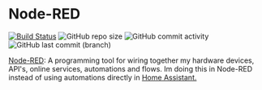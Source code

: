 # Node-RED

[![Build Status](https://drone.theautomation.nl/api/badges/theautomation/node-red/status.svg)](https://drone.theautomation.nl/theautomation/node-red)
![GitHub repo size](https://img.shields.io/github/repo-size/theautomation/node-red?logo=Github)
![GitHub commit activity](https://img.shields.io/github/commit-activity/y/theautomation/node-red?logo=github)
![GitHub last commit (branch)](https://img.shields.io/github/last-commit/theautomation/node-red/main?logo=github)

[Node-RED](https://nodered.org/): A programming tool for wiring together my hardware devices, API's, online services, automations and flows. Im doing this in Node-RED instead of using automations directly in [Home Assistant.](https://github.com/theautomation/home-assistant)
